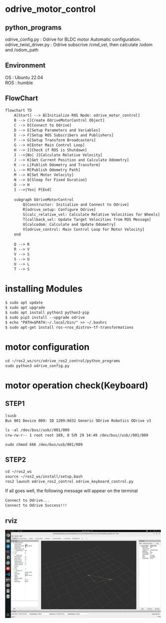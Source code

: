# odrive_motor_control
## python_programs

odrive_config.py       : Odrive for BLDC motor Automatic configuration.  
odrive_twist_driver.py : Odrive subscrive /cmd_vel, then calculate /odom and /odom_path  


## Environment
OS : Ubuntu 22.04   
ROS : humble

## FlowChart

```mermaid
flowchart TD
    A[Start] --> B[Initialize ROS Node: odrive_motor_control]
    B --> C[Create OdriveMotorControl Object]
    C --> D[Connect to Odrive]
    D --> E[Setup Parameters and Variables]
    E --> F[Setup ROS Subscribers and Publishers]
    F --> G[Setup Transform Broadcasters]
    G --> H[Enter Main Control Loop]
    H --> I[Check if ROS is Shutdown]
    I -->|No| J[Calculate Relative Velocity]
    J --> K[Get Current Position and Calculate Odometry]
    K --> L[Publish Odometry and Transform]
    L --> M[Publish Odometry Path]
    M --> N[Set Motor Velocity]
    N --> O[Sleep for Fixed Duration]
    O --> H
    I -->|Yes| P[End]

    subgraph OdriveMotorControl
        Q[Constructor: Initialize and Connect to Odrive]
        R[odrive_setup: Configure Odrive]
        S[calc_relative_vel: Calculate Relative Velocities for Wheels]
        T[callback_vel: Update Target Velocities from ROS Message]
        U[calcodom: Calculate and Update Odometry]
        V[odrive_control: Main Control Loop for Motor Velocity]
    end

    Q --> R
    R --> V
    V --> S
    S --> U
    U --> L
    T --> S

```

# installing Modules
```
$ sudo apt update
$ sudo apt upgrade
$ sudo apt install python3 python3-pip 
$ sudo pip3 install --upgrade odrive
$ echo "PATH=$PATH:~/.local/bin/" >> ~/.bashrc 
$ sudo apt-get install ros-<ros_distro>-tf-transformations
```

# motor configuration
```
cd ~/ros2_ws/src/odrive_ros2_control/python_programs
sudo python3 odrive_config.py
```


# motor operation check(Keyboard)

## STEP1
```
lsusb
Bus 001 Device 009: ID 1209:0d32 Generic ODrive Robotics ODrive v3
```

```
ls -al /dev/bus//usb//001/009
crw-rw-r-- 1 root root 189, 8 5月 29 14:49 /dev/bus//usb//001/009
```

```
sudo chmod 666 /dev/bus/usb/001/009
```

## STEP2
```
cd ~/ros2_ws
source ~/ros2_ws/install/setup.bash
ros2 launch odrive_ros2_control odrive_keyboard_control.py
```

If all goes well, the following message will appear on the terminal
```
Connect to Odrive...
Connect to Odrive Success!!!
```

## rviz

![alt text](<Screenshot from 2024-09-13 20-34-56.png>)


